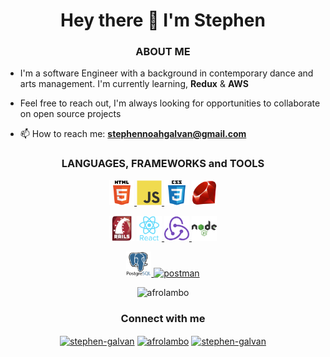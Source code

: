 <div align="center"> 
  <!-- <img src="https://komarev.com/ghpvc/?username=afrolambo&label=Profile%20views&color=0e75b6&style=flat" alt="afrolambo" /> -->
  <h1 align="center"> Hey there 👋 I'm Stephen </h1>
</div>


<h3 align="center"> ABOUT ME</h3> 

- I'm a software Engineer with a background in contemporary dance and arts management. I'm currently learning, **Redux** & **AWS** 
- Feel free to reach out, I'm always looking for opportunities to collaborate on open source projects 

- 📫 How to reach me: **stephennoahgalvan@gmail.com**

<h3 align="center"> LANGUAGES, FRAMEWORKS and TOOLS</h3>

<!-- LANGUAGES -->
<p class="languages" align="center"> 
  <a href="https://www.w3.org/html/" target="_blank"> <img src="https://raw.githubusercontent.com/devicons/devicon/master/icons/html5/html5-original-wordmark.svg" alt="html5" width="40" height="40"/> </a> 
  <a href="https://developer.mozilla.org/en-US/docs/Web/JavaScript" target="_blank"> <img src="https://raw.githubusercontent.com/devicons/devicon/master/icons/javascript/javascript-original.svg" alt="javascript" width="40" height="40"/> </a> 
  <a href="https://www.w3schools.com/css/" target="_blank"><img src="https://raw.githubusercontent.com/devicons/devicon/master/icons/css3/css3-original-wordmark.svg" alt="css3" width="40" height="40"/></a>
  <a href="https://www.ruby-lang.org/en/" target="_blank"> <img src="https://raw.githubusercontent.com/devicons/devicon/master/icons/ruby/ruby-original.svg" alt="ruby" width="40" height="40"/> </a> </p>

<!-- FRAMEWORKS -->
<p class="frameworks" align="center"> 
  <a href="https://rubyonrails.org" target="_blank"> <img src="https://raw.githubusercontent.com/devicons/devicon/master/icons/rails/rails-original-wordmark.svg" alt="rails" width="40" height="40"/></a> 
  <a href="https://reactjs.org/" target="_blank"> <img src="https://raw.githubusercontent.com/devicons/devicon/master/icons/react/react-original-wordmark.svg" alt="react" width="40" height="40"/> </a> 
  <a href="https://redux.js.org" target="_blank"> <img src="https://raw.githubusercontent.com/devicons/devicon/master/icons/redux/redux-original.svg" alt="redux" width="40" height="40"/> </a>
  <a href="https://nodejs.org" target="_blank"> <img src="https://raw.githubusercontent.com/devicons/devicon/master/icons/nodejs/nodejs-original-wordmark.svg" alt="nodejs" width="40" height="40"/> </a> 
</>

<!-- TOOLS -->
<p class="tools" align="center">
  <a href="https://www.postgresql.org" target="_blank"> <img src="https://raw.githubusercontent.com/devicons/devicon/master/icons/postgresql/postgresql-original-wordmark.svg" alt="postgresql" width="40" height="40"/>   </a> 
  <a href="https://postman.com" target="_blank"><img src="https://www.vectorlogo.zone/logos/getpostman/getpostman-icon.svg" alt="postman" width="40" height="40"/></a>
</>

<p align="center"><img src="https://github-readme-stats.vercel.app/api?username=afrolambo&show_icons=true&theme=vue" alt="afrolambo"/></p>

<h3 align="center">Connect with me</h3>

<p align="center">
  <a href="https://stephengalvan.medium.com" target="blank"><img align="center" src="https://cdn.jsdelivr.net/npm/simple-icons@3.0.1/icons/medium.svg" alt="stephen-galvan" height="40" width="50" /></a>
  <a href="https://twitter.com/afrolambo" target="blank"><img align="center" src="https://cdn.jsdelivr.net/npm/simple-icons@3.0.1/icons/twitter.svg" alt="afrolambo" height="40" width="50" /></a>
  <a href="https://www.linkedin.com/in/stephen-galvan-3288a416b/" target="blank"><img align="center" src="https://cdn.jsdelivr.net/npm/simple-icons@3.0.1/icons/linkedin.svg" alt="stephen-galvan" height="40" width="50" /></a>
</p>


<!--
**afrolambo/afrolambo** is a ✨ _special_ ✨ repository because its `README.md` (this file) appears on your GitHub profile.

Here are some ideas to get you started:

- 🔭 I’m currently working on ...
- 🌱 I’m currently learning ...
- 👯 I’m looking to collaborate on ...
- 🤔 I’m looking for help with ...
- 💬 Ask me about ...
- 📫 How to reach me: ...
- 😄 Pronouns: ...
- ⚡ Fun fact: ...
-->
